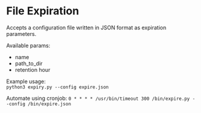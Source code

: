 # File Expiration
Accepts a configuration file written in JSON format as expiration parameters.  
  
Available params:
* name
* path_to_dir
* retention hour
  
Example usage:  
`python3 expiry.py --config expire.json`
  
Automate using cronjob:
`0 * * * * /usr/bin/timeout 300 /bin/expire.py --config /bin/expire.json`
